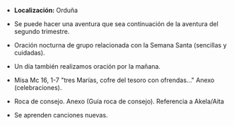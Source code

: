 [nombre]: <> (Campa de Semana Santa)
[sidebar]: <> (Campa Semana Santa)
[icon]: <> (fa-cross)
[exit]: <> (exit)

- **Localización:** Orduña

- Se puede hacer una aventura que sea continuación de la aventura del segundo trimestre.

- Oración nocturna de grupo relacionada con la Semana Santa (sencillas y cuidadas).

- Un día también realizamos oración por la mañana.

- Misa Mc 16, 1-7 "tres Marías, cofre del tesoro con ofrendas..." Anexo (celebraciones).

- Roca de consejo. Anexo (Guía roca de consejo). Referencia a Akela/Aita

- Se aprenden canciones nuevas.